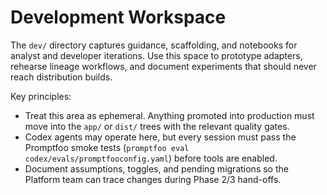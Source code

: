 # Development Workspace

The `dev/` directory captures guidance, scaffolding, and notebooks for analyst and developer iterations. Use this space to
prototype adapters, rehearse lineage workflows, and document experiments that should never reach distribution builds.

Key principles:

- Treat this area as ephemeral. Anything promoted into production must move into the `app/` or `dist/` trees with the
  relevant quality gates.
- Codex agents may operate here, but every session must pass the Promptfoo smoke tests (`promptfoo eval codex/evals/promptfooconfig.yaml`) before tools are enabled.
- Document assumptions, toggles, and pending migrations so the Platform team can trace changes during Phase 2/3 hand-offs.
